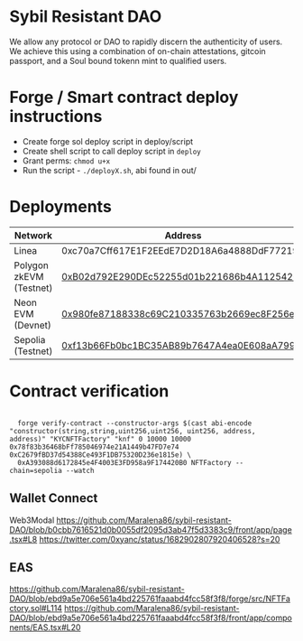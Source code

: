 # Sybil Resistant DAO

We allow any protocol or DAO to rapidly discern the authenticity of users.   
We achieve this using a combination of on-chain attestations, gitcoin passport, and a Soul bound tokenn mint to qualified users.    


# Forge / Smart contract deploy instructions 

- Create forge sol deploy script in deploy/script
- Create shell script to call deploy script in `deploy`
- Grant perms: `chmod u+x`
- Run the script - `./deployX.sh`, abi found in out/ 

# Deployments
| Network               | Address                                          |
|-----------------------|--------------------------------------------------|
| Linea                 | 0xc70a7Cff617E1F2EEdE7D2D18A6a4888DdF77219     |
| Polygon zkEVM (Testnet)| [0xB02d792E290DEc52255d01b221686b4A11254268](https://testnet-zkevm.polygonscan.com/address/0xb02d792e290dec52255d01b221686b4a11254268)     |
| Neon EVM (Devnet)     | [0x980fe87188338c69C210335763b2669ec8F256e0](https://devnet.neonscan.org/address/0x980fe87188338c69C210335763b2669ec8F256e0#contract)  |
| Sepolia (Testnet)     | [0xf13b66Fb0bc1BC35AB89b7647A4ea0E608aA799c](https://sepolia.etherscan.io/address/0xf13b66Fb0bc1BC35AB89b7647A4ea0E608aA799c)


# Contract verification 
```

  forge verify-contract --constructor-args $(cast abi-encode "constructor(string,string,uint256,uint256, uint256, address, address)" "KYCNFTFactory" "knf" 0 10000 10000 0x78f83b36468bFf785046974e21A1449b47FD7e74 0xC2679fBD37d54388Ce493F1DB75320D236e1815e) \
  0xA393088d6172845e4F4003E3FD958a9F174420B0 NFTFactory --chain=sepolia --watch
```

## Wallet Connect 
Web3Modal https://github.com/Maralena86/sybil-resistant-DAO/blob/b0cbb7616521d0b0055df2095d3ab47f5d3383c9/front/app/page.tsx#L8
https://twitter.com/0xyanc/status/1682902807920406528?s=20

## EAS
https://github.com/Maralena86/sybil-resistant-DAO/blob/ebd9a5e706e561a4bd225761faaabd4fcc58f3f8/forge/src/NFTFactory.sol#L114
https://github.com/Maralena86/sybil-resistant-DAO/blob/ebd9a5e706e561a4bd225761faaabd4fcc58f3f8/front/app/components/EAS.tsx#L20

